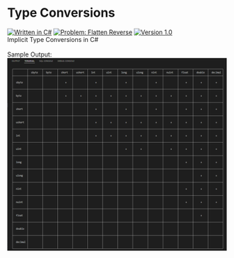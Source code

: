 # Type Conversions
[![Written in C#](https://img.shields.io/badge/language-C%23-green)](#)
[![Problem: Flatten Reverse](https://img.shields.io/badge/problem-Type%20Conversions-important)](#)
[![Version 1.0](https://img.shields.io/badge/version-1.0-informational)](#)\
Implicit Type Conversions in C#
\
\
Sample Output:\
[![Sample Output](/assets/images/c101typeconversions.png)](#)
